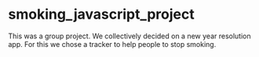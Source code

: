 # smoking_javascript_project
This was a group project. We collectively decided on a new year resolution app.
For this we chose a tracker to help people to stop smoking.
